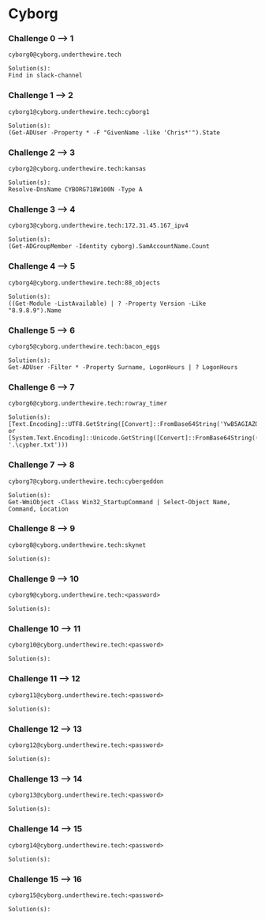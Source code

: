# Cyborg

### Challenge 0 --> 1
```
cyborg0@cyborg.underthewire.tech

Solution(s):
Find in slack-channel
```

### Challenge 1 --> 2
```
cyborg1@cyborg.underthewire.tech:cyborg1

Solution(s):
(Get-ADUser -Property * -F "GivenName -like 'Chris*'").State
```

### Challenge 2 --> 3
```
cyborg2@cyborg.underthewire.tech:kansas

Solution(s):
Resolve-DnsName CYBORG718W100N -Type A
```

### Challenge 3 --> 4
```
cyborg3@cyborg.underthewire.tech:172.31.45.167_ipv4

Solution(s):
(Get-ADGroupMember -Identity cyborg).SamAccountName.Count
```

### Challenge 4 --> 5
```
cyborg4@cyborg.underthewire.tech:88_objects

Solution(s):
((Get-Module -ListAvailable) | ? -Property Version -Like "8.9.8.9").Name
```

### Challenge 5 --> 6
```
cyborg5@cyborg.underthewire.tech:bacon_eggs

Solution(s):
Get-ADUser -Filter * -Property Surname, LogonHours | ? LogonHours
```

### Challenge 6 --> 7
```
cyborg6@cyborg.underthewire.tech:rowray_timer

Solution(s):
[Text.Encoding]::UTF8.GetString([Convert]::FromBase64String('YwB5AGIAZQByAGcAZQBkAGQAbwBuAA=='))
or
[System.Text.Encoding]::Unicode.GetString([Convert]::FromBase64String((gc '.\cypher.txt')))
```

### Challenge 7 --> 8
```
cyborg7@cyborg.underthewire.tech:cybergeddon

Solution(s):
Get-WmiObject -Class Win32_StartupCommand | Select-Object Name, Command, Location
```

### Challenge 8 --> 9
```
cyborg8@cyborg.underthewire.tech:skynet

Solution(s):

```

### Challenge 9 --> 10
```
cyborg9@cyborg.underthewire.tech:<password>

Solution(s):

```

### Challenge 10 --> 11
```
cyborg10@cyborg.underthewire.tech:<password>

Solution(s):

```

### Challenge 11 --> 12
```
cyborg11@cyborg.underthewire.tech:<password>

Solution(s):

```

### Challenge 12 --> 13
```
cyborg12@cyborg.underthewire.tech:<password>

Solution(s):

```

### Challenge 13 --> 14
```
cyborg13@cyborg.underthewire.tech:<password>

Solution(s):

```

### Challenge 14 --> 15
```
cyborg14@cyborg.underthewire.tech:<password>

Solution(s):

```

### Challenge 15 --> 16
```
cyborg15@cyborg.underthewire.tech:<password>

Solution(s):

```